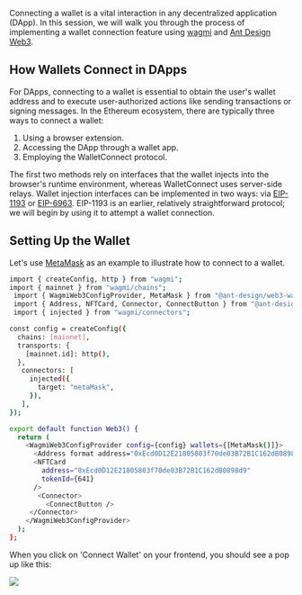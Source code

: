 Connecting a wallet is a vital interaction in any decentralized application (DApp). In this session, we will walk you through the process of implementing a wallet connection feature using [wagmi](https://wagmi.sh) and [Ant Design Web3](https://web3.ant.design).

## How Wallets Connect in DApps

For DApps, connecting to a wallet is essential to obtain the user's wallet address and to execute user-authorized actions like sending transactions or signing messages. In the Ethereum ecosystem, there are typically three ways to connect a wallet:

1. Using a browser extension.
2. Accessing the DApp through a wallet app.
3. Employing the WalletConnect protocol.

The first two methods rely on interfaces that the wallet injects into the browser's runtime environment, whereas WalletConnect uses server-side relays. Wallet injection interfaces can be implemented in two ways: via [EIP-1193](https://eips.ethereum.org/EIPS/eip-1193) or [EIP-6963](https://eips.ethereum.org/EIPS/eip-6963). EIP-1193 is an earlier, relatively straightforward protocol; we will begin by using it to attempt a wallet connection.

## Setting Up the Wallet

Let's use [MetaMask](https://metamask.io/) as an example to illustrate how to connect to a wallet.

```bash
import { createConfig, http } from "wagmi";
import { mainnet } from "wagmi/chains";
 import { WagmiWeb3ConfigProvider, MetaMask } from "@ant-design/web3-wagmi";
 import { Address, NFTCard, Connector, ConnectButton } from "@ant-design/web3";
 import { injected } from "wagmi/connectors";

const config = createConfig({
  chains: [mainnet],
  transports: {
    [mainnet.id]: http(),
  },
   connectors: [
     injected({
       target: "metaMask",
     }),
   ],
});

export default function Web3() {
  return (
    <WagmiWeb3ConfigProvider config={config} wallets={[MetaMask()]}>
      <Address format address="0xEcd0D12E21805803f70de03B72B1C162dB0898d9" />
      <NFTCard
        address="0xEcd0D12E21805803f70de03B72B1C162dB0898d9"
        tokenId={641}
      />
       <Connector>
         <ConnectButton />
     </Connector>
    </WagmiWeb3ConfigProvider>
  );
};
```
When you click on 'Connect Wallet' on your frontend, you should see a pop up like this:

![](./img/connect.png)



